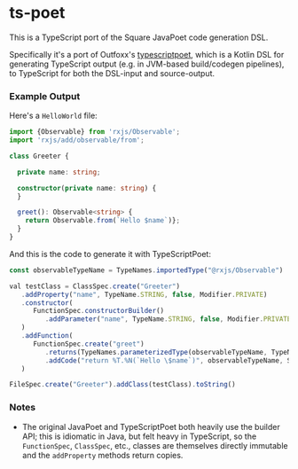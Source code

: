 
ts-poet
=======

This is a TypeScript port of the Square JavaPoet code generation DSL.

Specifically it's a port of Outfoxx's [typescriptpoet](https://github.com/outfoxx/typescriptpoet), which is a Kotlin DSL for generating TypeScript output (e.g. in JVM-based build/codegen pipelines), to TypeScript for both the DSL-input and source-output.

### Example Output

Here's a `HelloWorld` file:

```typescript
import {Observable} from 'rxjs/Observable';
import 'rxjs/add/observable/from';

class Greeter {

  private name: string;

  constructor(private name: string) {
  }

  greet(): Observable<string> {
    return Observable.from(`Hello $name`)};
  }
}
```

And this is the code to generate it with TypeScriptPoet:

```typescript
const observableTypeName = TypeNames.importedType("@rxjs/Observable")

val testClass = ClassSpec.create("Greeter")
   .addProperty("name", TypeName.STRING, false, Modifier.PRIVATE)
   .constructor(
      FunctionSpec.constructorBuilder()
         .addParameter("name", TypeName.STRING, false, Modifier.PRIVATE)
   )
   .addFunction(
      FunctionSpec.create("greet")
         .returns(TypeNames.parameterizedType(observableTypeName, TypeName.STRING))
         .addCode("return %T.%N(`Hello \$name`)", observableTypeName, SymbolSpec.from("+rxjs/add/observable/from#Observable"))
   )

FileSpec.create("Greeter").addClass(testClass).toString()
```

### Notes

* The original JavaPoet and TypeScriptPoet both heavily use the builder API; this is idiomatic in Java, but felt heavy in TypeScript, so the `FunctionSpec`, `ClassSpec`, etc., classes are themselves directly immutable and the `addProperty` methods return copies.


